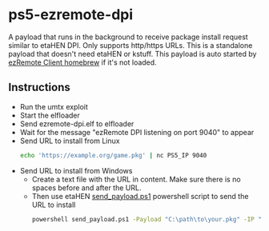 # ps5-ezremote-dpi

A payload that runs in the background to receive package install request similar to etaHEN DPI. Only supports http/https URLs. This is a standalone payload that doesn't need etaHEN or kstuff. This payload is auto started by [ezRemote Client homebrew](https://github.com/cy33hc/ps5-ezremote-client) if it's not loaded.

## Instructions
 - Run the umtx exploit
 - Start the elfloader
 - Send ezremote-dpi.elf to elfloader
 - Wait for the message "ezRemote DPI listening on port 9040" to appear
 - Send URL to install from Linux
   ```bash
   echo 'https://example.org/game.pkg' | nc PS5_IP 9040
   ```
 - Send URL to install from Windows
   - Create a text file with the URL in content. Make sure there is no spaces before and after the URL.
   - Then use etaHEN [send_payload.ps1](https://github.com/etaHEN/etaHEN/blob/main/send_payload.ps1) powershell script to send the URL to install
     ```bash
     powershell send_payload.ps1 -Payload "C:\path\to\your.pkg" -IP "192.168.xxx.xxx" -Port 9040
     ```
